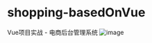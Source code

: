 # shopping-basedOnVue
Vue项目实战 - 电商后台管理系统
![image](https://fox-33.github.io/shopping-basedOnVue/preview_img/login.PNG)

